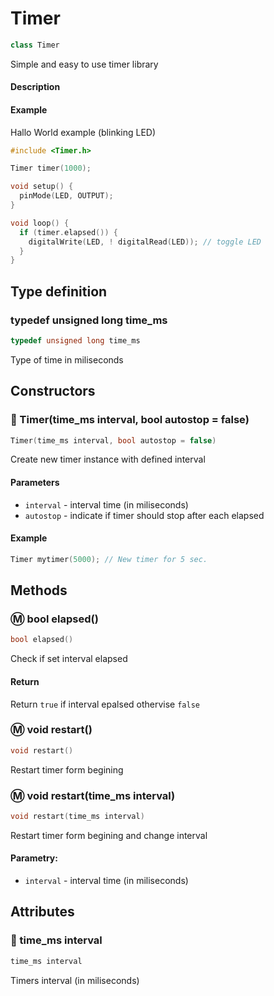 # Timer

```cpp
class Timer
```

Simple and easy to use timer library

#### Description

#### Example

Hallo World example (blinking LED)

```cpp
#include <Timer.h>

Timer timer(1000);

void setup() {
  pinMode(LED, OUTPUT);
}

void loop() {
  if (timer.elapsed()) {
    digitalWrite(LED, ! digitalRead(LED)); // toggle LED
  }
}
```


## Type definition

### typedef unsigned long time_ms

```cpp
typedef unsigned long time_ms
```

Type of time in miliseconds

## Constructors

### 🎇 Timer(time_ms interval, bool autostop = false)

```cpp
Timer(time_ms interval, bool autostop = false)
```

Create new timer instance with defined interval

#### Parameters

- `interval` - interval time (in miliseconds)
- `autostop` - indicate if timer should stop after each elapsed

#### Example
```cpp
Timer mytimer(5000); // New timer for 5 sec.
```

## Methods

### Ⓜ️ bool elapsed()

```cpp
bool elapsed()
```

Check if set interval elapsed

#### Return

Return `true` if interval epalsed othervise `false`


### Ⓜ️ void restart()

```cpp
void restart()
```

Restart timer form begining

### Ⓜ️ void restart(time_ms interval)

```cpp
void restart(time_ms interval)
```

Restart timer form begining and change interval

#### Parametry:

- `interval` - interval time (in miliseconds)

## Attributes

### 🔧 time_ms interval

```cpp
time_ms interval
```

Timers interval (in miliseconds)
